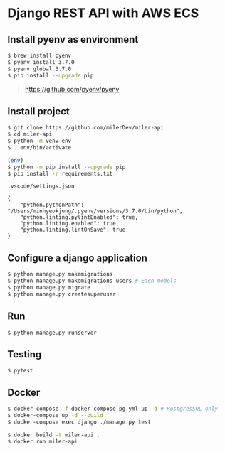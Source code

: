 # Django REST API with AWS ECS

## Install pyenv as environment

```bash
$ brew install pyenv
$ pyenv install 3.7.0
$ pyenv global 3.7.0
$ pip install --upgrade pip
```
> https://github.com/pyenv/pyenv

## Install project

```bash
$ git clone https://github.com/milerDev/miler-api
$ cd miler-api
$ python -m venv env
$ . env/bin/activate

(env)
$ python -m pip install --upgrade pip
$ pip install -r requirements.txt
```

`.vscode/settings.json`
```
{
    "python.pythonPath": "/Users/minhyeokjung/.pyenv/versions/3.7.0/bin/python",
    "python.linting.pylintEnabled": true,
    "python.linting.enabled": true,
    "python.linting.lintOnSave": true
}
```

## Configure a django application

```bash
$ python manage.py makemigrations
$ python manage.py makemigrations users # Each models
$ python manage.py migrate
$ python manage.py createsuperuser
```

## Run

```
$ python manage.py runserver
```

## Testing

```
$ pytest
```

## Docker

```bash
$ docker-compose -f docker-compose-pg.yml up -d # PostgresSQL only
$ docker-compose up -d --build
$ docker-compose exec django ./manage.py test
```

```bash
$ docker build -t miler-api .
$ docker run miler-api
```